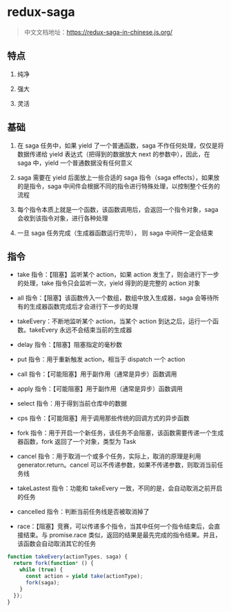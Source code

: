 # redux-saga

> 中文文档地址：https://redux-saga-in-chinese.js.org/

## 特点

1. 纯净

2. 强大

3. 灵活

## 基础

1. 在 saga 任务中，如果 yield 了一个普通函数，saga 不作任何处理，仅仅是将数据传递给 yield 表达式（把得到的数据放大 next 的参数中），因此，在 saga 中，yield 一个普通数据没有任何意义

2. saga 需要在 yield 后面放上一些合适的 saga 指令（saga effects），如果放的是指令，saga 中间件会根据不同的指令进行特殊处理，以控制整个任务的流程

3. 每个指令本质上就是一个函数，该函数调用后，会返回一个指令对象，saga 会收到该指令对象，进行各种处理

4. 一旦 saga 任务完成（生成器函数运行完毕）， 则 saga 中间件一定会结束

## 指令

- take 指令：【阻塞】监听某个 action，如果 action 发生了，则会进行下一步的处理，take 指令只会监听一次，yield 得到的是完整的 action 对象

- all 指令：【阻塞】该函数传入一个数组，数组中放入生成器，saga 会等待所有的生成器函数完成后才会进行下一步的处理

- takeEvery：不断地监听某个 action，当某个 action 到达之后，运行一个函数。takeEvery 永远不会结束当前的生成器

- delay 指令：【阻塞】阻塞指定的毫秒数

- put 指令：用于重新触发 action，相当于 dispatch 一个 action

- call 指令：【可能阻塞】用于副作用（通常是异步）函数调用

- apply 指令：【可能阻塞】用于副作用（通常是异步）函数调用

- select 指令：用于得到当前仓库中的数据

- cps 指令：【可能阻塞】用于调用那些传统的回调方式的异步函数

- fork 指令：用于开启一个新任务，该任务不会阻塞，该函数需要传递一个生成器函数，fork 返回了一个对象，类型为 Task

- cancel 指令：用于取消一个或多个任务，实际上，取消的原理是利用 generator.return。cancel 可以不传递参数，如果不传递参数，则取消当前任务线

- takeLastest 指令：功能和 takeEvery 一致，不同的是，会自动取消之前开启的任务

- cancelled 指令：判断当前任务线是否被取消掉了

- race：【阻塞】竞赛，可以传递多个指令，当其中任何一个指令结束后，会直接结束。与 promise.race 类似，返回的结果是最先完成的指令结果。并且，该函数会自动取消其它的任务

```js
function takeEvery(actionTypes, saga) {
  return fork(function* () {
    while (true) {
      const action = yield take(actionType);
      fork(saga);
    }
  });
}
```

